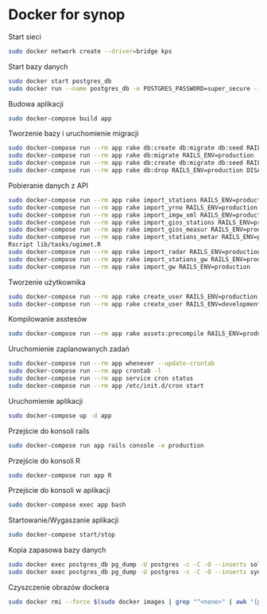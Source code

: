 # Docker for synop

Start sieci
```bash
sudo docker network create --driver=bridge kps
```

Start bazy danych
```bash
sudo docker start postgres_db
sudo docker run --name postgres_db -e POSTGRES_PASSWORD=super_secure --net=kps -d postgres
```

Budowa aplikacji
```bash
sudo docker-compose build app
```

Tworzenie bazy i uruchomienie migracji
```bash
sudo docker-compose run --rm app rake db:create db:migrate db:seed RAILS_ENV=production
sudo docker-compose run --rm app rake db:migrate RAILS_ENV=production
sudo docker-compose run --rm app rake db:create db:migrate db:seed RAILS_ENV=development
sudo docker-compose run --rm app rake db:drop RAILS_ENV=production DISABLE_DATABASE_ENVIRONMENT_CHECK=1
```

Pobieranie danych z API
```bash
sudo docker-compose run --rm app rake import_stations RAILS_ENV=production
sudo docker-compose run --rm app rake import_yrno RAILS_ENV=production
sudo docker-compose run --rm app rake import_imgw_xml RAILS_ENV=production
sudo docker-compose run --rm app rake import_gios_stations RAILS_ENV=production
sudo docker-compose run --rm app rake import_gios_measur RAILS_ENV=production
sudo docker-compose run --rm app rake import_stations_metar RAILS_ENV=production
Rscript lib/tasks/ogimet.R
sudo docker-compose run --rm app rake import_radar RAILS_ENV=production
sudo docker-compose run --rm app rake import_stations_gw RAILS_ENV=production
sudo docker-compose run --rm app rake import_gw RAILS_ENV=production
```

Tworzenie użytkownika
```bash
sudo docker-compose run --rm app rake create_user RAILS_ENV=production
sudo docker-compose run --rm app rake create_user RAILS_ENV=development
```

Kompilowanie asstesów
```bash
sudo docker-compose run --rm app rake assets:precompile RAILS_ENV=production
```

Uruchomienie zaplanowanych zadań
```bash
sudo docker-compose run --rm app whenever --update-crontab
sudo docker-compose run --rm app crontab -l
sudo docker-compose run --rm app service cron status
sudo docker-compose run --rm app /etc/init.d/cron start
```

Uruchomienie aplikacji
```bash
sudo docker-compose up -d app
```

Przejście do konsoli rails
```bash
sudo docker-compose run app rails console -e production
```

Przejście do konsoli R
```bash
sudo docker-compose run app R
```

Przejście do konsoli w aplikacji
```bash
sudo docker-compose exec app bash
```

Startowanie/Wygaszanie aplikacji
```bash
sudo docker-compose start/stop
```

Kopia zapasowa bazy danych
```bash
sudo docker exec postgres_db pg_dump -U postgres -c -C -O --inserts solectwo_production > "solectwo-2018-02-05.sql"
sudo docker exec postgres_db pg_dump -U postgres -c -C -O --inserts synop_production > "synop-2018-03-14.sql"
```

Czyszczenie obrazów dockera
```bash
sudo docker rmi --force $(sudo docker images | grep "^<none>" | awk "{print $3}")
```
